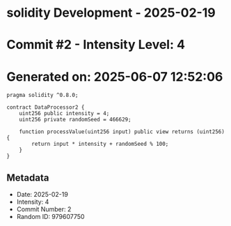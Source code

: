 ﻿# solidity Development - 2025-02-19
# Commit #2 - Intensity Level: 4
# Generated on: 2025-06-07 12:52:06
```solidity
pragma solidity ^0.8.0;

contract DataProcessor2 {
    uint256 public intensity = 4;
    uint256 private randomSeed = 466629;

    function processValue(uint256 input) public view returns (uint256) {
        return input * intensity + randomSeed % 100;
    }
}
```
## Metadata
- Date: 2025-02-19
- Intensity: 4
- Commit Number: 2
- Random ID: 979607750
